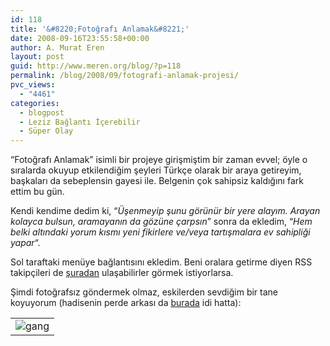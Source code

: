 ```yaml
---
id: 118
title: '&#8220;Fotoğrafı Anlamak&#8221;'
date: 2008-09-16T23:55:58+00:00
author: A. Murat Eren
layout: post
guid: http://www.meren.org/blog/?p=118
permalink: /blog/2008/09/fotografi-anlamak-projesi/
pvc_views:
  - "4461"
categories:
  - blogpost
  - Leziz Bağlantı İçerebilir
  - Süper Olay
---
```

&#8220;Fotoğrafı Anlamak&#8221; isimli bir projeye girişmiştim bir zaman evvel; öyle o sıralarda okuyup etkilendiğim şeyleri Türkçe olarak bir araya getireyim, başkaları da sebeplensin gayesi ile. Belgenin çok sahipsiz kaldığını fark ettim bu gün.

Kendi kendime dedim ki, &#8220;_Üşenmeyip şunu görünür bir yere alayım. Arayan kolayca bulsun, aramayanın da gözüne çarpsın_&#8221; sonra da ekledim, &#8220;_Hem belki altındaki yorum kısmı yeni fikirlere ve/veya tartışmalara ev sahipliği yapar_&#8220;.

Sol taraftaki menüye bağlantısını ekledim. Beni oralara getirme diyen RSS takipçileri de [şuradan](http://www.meren.org/blog/fotografi-anlamak/) ulaşabilirler görmek istiyorlarsa.

Şimdi fotoğrafsız göndermek olmaz, eskilerden sevdiğim bir tane koyuyorum (hadisenin perde arkası da [burada](http://www.meren.org/blog/2007/08/siyah-beyaz-dugun/) idi hatta):

<table border="0" width="100%">
  <tr>
    <td align="center">
      <img title="12/07, New York" src="{{ site.baseurl }}/images/fotografi-anlamak-projesi-DSC_5941.JPG" alt="gang" />
    </td>
  </tr>
</table>
